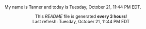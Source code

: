 My name is Tanner and today is Tuesday, October 21, 11:44 PM EDT.

<p align="center">This <i>README</i> file is generated <b>every 3 hours</b>!</br>Last refresh: Tuesday, October 21, 11:44 PM EDT<br /></p>
